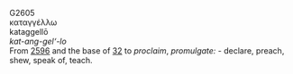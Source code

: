 G2605  
καταγγέλλω  
kataggellō  
*kat-ang-gel‘-lo*  
From [2596](g2596) and the base of [32](g0032) to *proclaim*,
*promulgate:* - declare, preach, shew, speak of, teach.  
